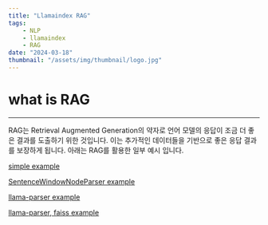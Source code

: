 ```yaml
---
title: "Llamaindex RAG"
tags:
    - NLP
    - llamaindex
    - RAG
date: "2024-03-18"
thumbnail: "/assets/img/thumbnail/logo.jpg"
---
```


# what is RAG
---
RAG는 Retrieval Augmented Generation의 약자로 언어 모델의 응답이 조금 더 좋은 결과를 도출하기 위한 것입니다. 이는 추가적인 데이터들을 기반으로 좋은 응답 결과를 보장하게 됩니다. 아래는 RAG를 활용한 일부 예시 입니다.

[simple example](https://colab.research.google.com/drive/1KOyzWpGv47EsBovjMqS8Y9IBaa-BI55O)

[SentenceWindowNodeParser example](https://colab.research.google.com/drive/1Xpd9Htf6h6-tnYobuXLffW8prRhFsphl)

[llama-parser example](https://colab.research.google.com/drive/1Qf3olO3_FupWgaL0MLln_g23nyjUbipF)

[llama-parser, faiss example](https://colab.research.google.com/drive/1OGOCRlpXvab45gYTcCfZ3B2DKaRDwz3g)

